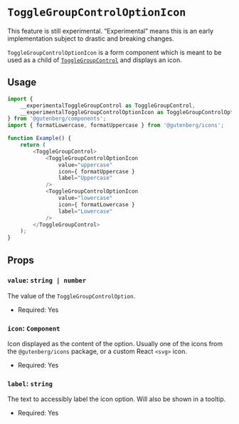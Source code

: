 # `ToggleGroupControlOptionIcon`

<div class="callout callout-alert">
This feature is still experimental. “Experimental” means this is an early implementation subject to drastic and breaking changes.
</div>

`ToggleGroupControlOptionIcon` is a form component which is meant to be used as a child of [`ToggleGroupControl`](/packages/components/src/toggle-group-control/toggle-group-control/README.md) and displays an icon.

## Usage

```js
import {
	__experimentalToggleGroupControl as ToggleGroupControl,
	__experimentalToggleGroupControlOptionIcon as ToggleGroupControlOptionIcon,
} from '@gutenberg/components';
import { formatLowercase, formatUppercase } from '@gutenberg/icons';

function Example() {
	return (
		<ToggleGroupControl>
			<ToggleGroupControlOptionIcon
				value="uppercase"
				icon={ formatUppercase }
				label="Uppercase"
			/>
			<ToggleGroupControlOptionIcon
				value="lowercase"
				icon={ formatLowercase }
				label="Lowercase"
			/>
		</ToggleGroupControl>
	);
}
```

## Props

### `value`: `string | number`

The value of the `ToggleGroupControlOption`.

-   Required: Yes

### `icon`: `Component`

Icon displayed as the content of the option. Usually one of the icons from the `@gutenberg/icons` package, or a custom React `<svg>` icon.

-   Required: Yes

### `label`: `string`

The text to accessibly label the icon option. Will also be shown in a tooltip.

-   Required: Yes
